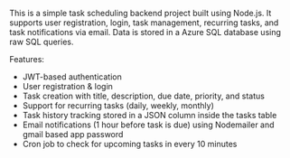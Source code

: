 This is a simple task scheduling backend project built using Node.js. It supports user registration, login, task management, recurring tasks, and task notifications via email. Data is stored in a Azure SQL database using raw SQL queries.

Features:

- JWT-based authentication
- User registration & login
- Task creation with title, description, due date, priority, and status
- Support for recurring tasks (daily, weekly, monthly)
- Task history tracking stored in a JSON column inside the tasks table
- Email notifications (1 hour before task is due) using Nodemailer and gmail based app password
- Cron job to check for upcoming tasks in every 10 minutes

